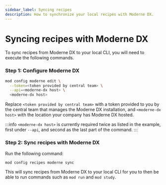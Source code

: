 ```yaml
---
sidebar_label: Syncing recipes
description: How to synchronize your local recipes with Moderne DX.
---
```


# Syncing recipes with Moderne DX

To sync recipes from Moderne DX to your local CLI, you will need to execute the following commands.

### Step 1: Configure Moderne DX

```bash
mod config moderne edit \
  --token=<token provided by central team> \
  --api=<moderne-dx host> \
  <moderne-dx host>
```

Replace `<token provided by central team>` with a token provided to you by the central team that manages the Moderne DX installation, and `<moderne-dx host>` with the location your company has Moderne DX hosted.

:::info
`<moderne-dx host>` is currently required twice as listed in the example, first under `--api`, and second as the last part of the command.
:::

### Step 2: Sync recipes with Moderne DX

Run the following command:

```bash
mod config recipes moderne sync
```

This will sync recipes from Moderne DX to your local CLI for you to then be able to run commands such as `mod run` and `mod study`.
